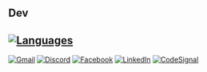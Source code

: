 ## Dev
[![Languages](https://skillicons.dev/icons?i=php,python,js,cpp,bash,symfony,laravel,django,react,linux,raspberrypi,arduino)](https://skillicons.dev)
---
[![Gmail](https://img.shields.io/badge/Gmail-D14836?style=for-the-badge&logo=gmail&logoColor=white)](mailto:cGF0cnlrQGVkZWZpbmUucGw=@decode.base64)
[![Discord](https://img.shields.io/badge/Discord-5865F2?style=for-the-badge&logo=discord&logoColor=white)](https://discordapp.com/users/734481576645361763)
[![Facebook](https://img.shields.io/badge/Facebook-1877F2?style=for-the-badge&logo=facebook&logoColor=white)](https://www.facebook.com/patryksyc)
[![LinkedIn](https://img.shields.io/badge/LinkedIn-0077B5?style=for-the-badge&logo=linkedin&logoColor=white)](https://www.linkedin.com/in/patryksyc)
[![CodeSignal](https://img.shields.io/badge/-CodeSignal-blue?style=for-the-badge&color=004ae1&logo=data:image/png;base64,iVBORw0KGgoAAAANSUhEUgAAAC0AAAAoAgMAAAAXuZu6AAAACVBMVEUAAAAAAAD///+D3c/SAAAAAXRSTlMAQObYZgAAAAFiS0dEAIgFHUgAAAAJcEhZcwAAFiUAABYlAUlSJPAAAAAHdElNRQfmDBcXBiUAwBYsAAAAlElEQVQoz43QQQrEMAgFUMkqeJScUuYk0lX5p5wftWGYEtpAWp+1GiKnXEtNBpIKCAG4ND4LMCR0geXq/Hgw3RKiB4NWW6uEfYybAQI4CZ0DmAEITrCEwArjE3DMQw1mxqy4YfYfOS8n9pwbJ/XekIh3zcy6qpL4V31dBaL/BitmHhvEHTyjwd9AYK/wc7Q/9C1qfQGiAlyzDJg0iwAAAABJRU5ErkJggg==)](https://app.codesignal.com/profile/sycu)
